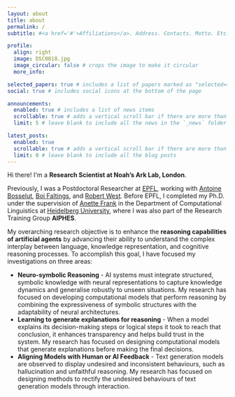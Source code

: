 ```yaml
---
layout: about
title: about
permalink: /
subtitle: #<a href='#'>Affiliations</a>. Address. Contacts. Motto. Etc.

profile:
  align: right
  image: DSC0818.jpg
  image_circular: false # crops the image to make it circular
  more_info:

selected_papers: true # includes a list of papers marked as "selected={true}"
social: true # includes social icons at the bottom of the page

announcements:
  enabled: true # includes a list of news items
  scrollable: true # adds a vertical scroll bar if there are more than 3 news items
  limit: 5 # leave blank to include all the news in the `_news` folder

latest_posts:
  enabled: true
  scrollable: true # adds a vertical scroll bar if there are more than 3 new posts items
  limit: 0 # leave blank to include all the blog posts
---
```


Hi there! I'm a **Research Scientist at Noah’s Ark Lab, London**.

Previously, I was a Postdoctoral Researcher at [EPFL](https://www.epfl.ch/), working with <a href="https://people.epfl.ch/antoine.bosselut" target="_blank">Antoine Bosselut</a>, <a href="https://people.epfl.ch/boi.faltings" target="_blank">Boi Faltings</a>, and <a href="https://people.epfl.ch/robert.west" target="_blank">Robert West</a>. Before EPFL, I completed my Ph.D. under the supervision of <a href="http://www.cl.uni-heidelberg.de/~frank/" target="_blank">Anette Frank</a> in the Department of Computational Linguistics at <a href="https://www.cl.uni-heidelberg.de/nlpgroup/#landing" target="_blank">Heidelberg University</a>, where I was also part of the Research Training Group **AIPHES**.

<!--The core of my research lies at the convergence of Linguistics, Cognitive Science, and AI. Currently, my research focuses on (controllable) text generation, commonsense reasoning, and unsupervised learning.
<!--<a href="https://lia.epfl.ch/" target="_blank">LIA lab</a>,
                                <a href="https://dlab.epfl.ch/" target="_blank">dLab</a>, and
                                <a href="https://nlp.epfl.ch/" target="_blank">NLP</a>

The research topics that I focus on are as follows: <br />

<ul>
  <li><b> Neuro-Symbolic Reasoning </b>: I'm interested in improving the ability of existing AI systems to think logically by developing techniques for integrating structured knowledge into AI systems.  <br /></li>
  <li><b> Interactive methods </b>: I'm interested in building interactive methods that make human interaction with AI more intuitive. <br /></li>
  <li><b> Commonsense Reasoning </b>: I'm interested in constructing data and models that leverage commonsense knowledge derived from language and graphical representations to facilitate commonsense reasoning and its practical applications. <br /></li>
</ul>

Finally, my long-term research objective is to imbue machines with human-like communication abilities and commonsense knowledge and reasoning capabilities. Build AI systems that can do complex interplay between language, knowledge representation, and cognitive reasoning processes.-->

My overarching research objective is to enhance the <b>reasoning capabilities of artificial agents</b> by advancing their ability to understand the complex interplay between language, knowledge representation, and cognitive reasoning processes. To accomplish this goal, I have focused my investigations on three areas:

<ul>
<li><b>Neuro-symbolic Reasoning</b> - AI systems must integrate structured, symbolic knowledge with neural representations to capture knowledge dynamics and generalise robustly to unseen situations. My research has focused on developing computational models that perform reasoning by combining the expressiveness of symbolic structures with the adaptability of neural architectures. <br /></li>
<li><b>Learning to generate explanations for reasoning</b> - When a model explains its decision-making steps or logical steps it took to reach that conclusion, it enhances transparency and helps build trust in the system. My research has focused on designing computational models that generate explanations before making the final decisions.<br /></li>
<li><b>Aligning Models with Human or AI Feedback</b> - Text generation models are observed to display undesired and inconsistent behaviours, such as hallucination and unfaithful reasoning. My research has focused on designing methods to rectify the undesired behaviours of text generation models through interaction.<br /></li>
</ul>

